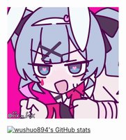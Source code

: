 <div>
<img src="images/06D9A13F5BCB24D82F2F44A617BCAE62.gif" alt="06D9A13F5BCB24D82F2F44A617BCAE62" width="256">

[![wushuo894's GitHub stats](https://github-readme-stats.vercel.app/api?username=wushuo894)](https://github.com/wushuo894)
</div>